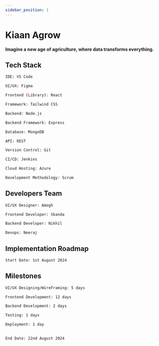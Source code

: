 ```yaml
---
sidebar_position: 1
---
```


# Kiaan Agrow

**Imagine a new age of agriculture, where data transforms everything.**

<!-- ## Getting Started

Get started by **creating a new site**.

Or **try Docusaurus immediately** with **[docusaurus.new](https://docusaurus.new)**.

### What you'll need

- [Node.js](https://nodejs.org/en/download/) version 18.0 or above:
  - When installing Node.js, you are recommended to check all checkboxes related to dependencies. -->

## Tech Stack

<!-- Generate a new Docusaurus site using the **classic template**.

The classic template will automatically be added to your project after you run the command: -->

```bash
IDE: VS Code
```

```bash
UI/UX: Figma
```

```bash
Frontend (Library): React
```
```bash
Framework: Tailwind CSS
```
```bash
Backend: Node.js
```
```bash
Backend Framework: Express
```
```bash
Database: MongoDB
```
```bash
API: REST
```
```bash
Version Control: Git
```
```bash
CI/CD: Jenkins
```

```bash
Cloud Hosting: Azure
```

```bash
Development Methodology: Scrum
```


<!-- You can type this command into Command Prompt, Powershell, Terminal, or any other integrated terminal of your code editor.

The command also installs all necessary dependencies you need to run Docusaurus. -->

## Developers Team

<!-- Run the development server: -->

```bash
UI/UX Designer: Amogh
```
```bash
Frontend Developer: Skanda
```
```bash
Backend Developer: Nikhil
```
```bash
Devops: Neeraj
```

<!-- The `cd` command changes the directory you're working with. In order to work with your newly created Docusaurus site, you'll need to navigate the terminal there.

The `npm run start` command builds your website locally and serves it through a development server, ready for you to view at http://localhost:3000/.

Open `docs/intro.md` (this page) and edit some lines: the site **reloads automatically** and displays your changes. -->


## Implementation Roadmap


<!-- Run the development server: -->

```bash
Start Date: 1st August 2024
```

## Milestones 

```bash
UI/UX Designing/WireFraming: 5 days
```
```bash
Frontend Development: 12 days
```
```bash
Backend Development: 2 days
```

```bash
Testing: 1 days
```

```bash
Deployment: 1 day
```

##

```bash
End Date: 22nd August 2024
```